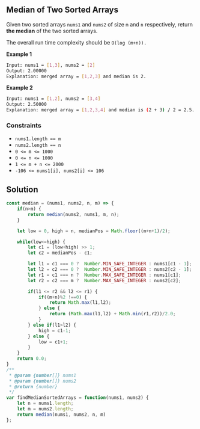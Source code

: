 
##   Median of Two Sorted Arrays

Given two sorted arrays ```nums1``` and ```nums2``` of size ```m``` and ```n``` respectively, return **the median** of the two sorted arrays.

The overall run time complexity should be ```O(log (m+n)).```

 

**Example 1**
```bash
Input: nums1 = [1,3], nums2 = [2]
Output: 2.00000
Explanation: merged array = [1,2,3] and median is 2.
```

**Example 2**
```bash
Input: nums1 = [1,2], nums2 = [3,4]
Output: 2.50000
Explanation: merged array = [1,2,3,4] and median is (2 + 3) / 2 = 2.5.
```

### Constraints

- ```nums1.length == m```
- ```nums2.length == n```
- ```0 <= m <= 1000```
- ```0 <= n <= 1000```
- ```1 <= m + n <= 2000```
- ```-106 <= nums1[i], nums2[i] <= 106```

## Solution
```javascript
const median = (nums1, nums2, n, m) => {
    if(n>m) {
        return median(nums2, nums1, m, n);
    }

    let low = 0, high = n, medianPos = Math.floor((m+n+1)/2);

    while(low<=high) {
        let c1 = (low+high) >> 1;
        let c2 = medianPos - c1;

        let l1 = c1 === 0 ?  Number.MIN_SAFE_INTEGER : nums1[c1 - 1];
        let l2 = c2 === 0 ?  Number.MIN_SAFE_INTEGER : nums2[c2 - 1];
        let r1 = c1 === n ?  Number.MAX_SAFE_INTEGER : nums1[c1];
        let r2 = c2 === m ?  Number.MAX_SAFE_INTEGER : nums2[c2];

        if(l1 <= r2 && l2 <= r1) {
            if((m+n)%2 !==0) {
                return Math.max(l1,l2);
            } else {
                return (Math.max(l1,l2) + Math.min(r1,r2))/2.0;
            } 
        } else if(l1>l2) {
            high = c1-1;
        } else {
            low = c1+1;
        }
    }
    return 0.0;
}
/**
 * @param {number[]} nums1
 * @param {number[]} nums2
 * @return {number}
 */
var findMedianSortedArrays = function(nums1, nums2) {
    let n = nums1.length;
    let m = nums2.length;
    return median(nums1, nums2, n, m)
};
```

